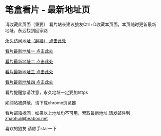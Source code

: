 # 笔盒看片 - 最新地址页

请收藏此页面（重要）
看片站长建议狼友Ctrl+D收藏本页面，本页随时更新最新地址，永远找到回家路

[永久访问地址（翻牆） 点击此处](https://beabox.net/)

[看片最新地址一 点击此处](https://bho4v3o4z7k5.shop)

[看片最新地址二 点击此处](https://bhn1t6u8w0m8.shop)

[看片最新地址三 点击此处](https://bhy9w0l7q7g1.shop)

[看片最新地址四 点击此处](https://bhe0m5q6t8w0.shop)

看片提醒您请注意，永久地址一定要加https

如网站被屏蔽，请下载chrome浏览器

看片邮箱找回：如果以上地址均不可用，索取最新地址,请发邮件到 zhaohui@beabox.net

喜欢的狼友 请顺手star一下